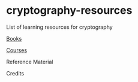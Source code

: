 # cryptography-resources
List of learning resources for cryptography

[Books](./books.md)

[Courses](.courses)

Reference Material

Credits
